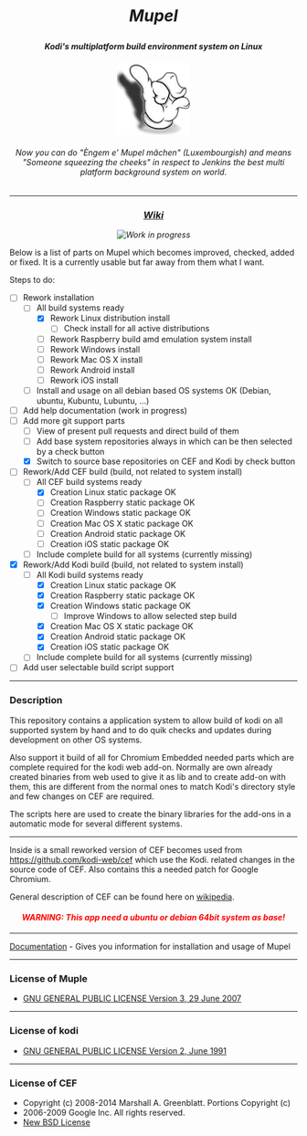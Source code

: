 # *<p align="center">Mupel </p>*
#### *<p align="center">Kodi's multiplatform build environment system on Linux</p>*
*<p align="center">![alt tag](https://raw.githubusercontent.com/EsMaSol/mupel/master/icons/icon-mupel-128x128.png)</p>*

###### *<p align="center">Now you can do "<i>Èngem e' Mupel mâchen</i>" (Luxembourgish) and means "Someone squeezing the cheeks" in respect to Jenkins the best multi platform background system on world.</p>*

-------------
### *<p align="center">[Wiki](https://github.com/EsMaSol/mupel/wiki)</p>*
*<p align="center">![Work in progress](http://img.shields.io/badge/work_in-progress-lightgray.svg)</p>*

Below is a list of parts on Mupel which becomes improved, checked, added or fixed. It is a currently usable but far away from them what I want.

Steps to do:
- [ ] Rework installation
  - [ ] All build systems ready
    - [x] Rework Linux distribution install
      - [ ] Check install for all active distributions
    - [ ] Rework Raspberry build amd emulation system install
    - [ ] Rework Windows install
    - [ ] Rework Mac OS X install
    - [ ] Rework Android install
    - [ ] Rework iOS install
  - [ ] Install and usage on all debian based OS systems OK (Debian, ubuntu, Kubuntu, Lubuntu, ...)
- [ ] Add help documentation (work in progress)
- [ ] Add more git support parts
    - [ ] View of present pull requests and direct build of them
    - [ ] Add base system repositories always in which can be then selected by a check button
    - [x] Switch to source base repositories on CEF and Kodi by check button
- [ ] Rework/Add CEF build (build, not related to system install)
  - [ ] All CEF build systems ready
    - [x] Creation Linux static package OK
    - [ ] Creation Raspberry static package OK
    - [ ] Creation Windows static package OK
    - [ ] Creation Mac OS X static package OK
    - [ ] Creation Android static package OK
    - [ ] Creation iOS static package OK
  - [ ] Include complete build for all systems (currently missing)
- [x] Rework/Add Kodi build (build, not related to system install)
  - [ ] All Kodi build systems ready
    - [x] Creation Linux static package OK
    - [x] Creation Raspberry static package OK
    - [x] Creation Windows static package OK
      - [ ] Improve Windows to allow selected step build
    - [x] Creation Mac OS X static package OK
    - [x] Creation Android static package OK
    - [x] Creation iOS static package OK
  - [ ] Include complete build for all systems (currently missing)
- [ ] Add user selectable build script support

-------------
### Description
This repository contains a application system to allow build of kodi on all supported system by hand and to do quik
checks and updates during development on other OS systems.

Also support it build of all for Chromium Embedded needed parts which are complete required for the kodi web add-on. Normally are own already created binaries from web used to give it as lib and to create add-on with them, this are different from the normal ones to match Kodi's directory style and few changes on CEF are required.

The scripts here are used to create the binary libraries for the add-ons in a automatic mode for several different
systems.

-------------
Inside is a small reworked version of CEF becomes used from https://github.com/kodi-web/cef which use the Kodi.
related changes in the source code of CEF. Also contains this a needed patch for Google Chromium.

General description of CEF can be found here on [wikipedia](http://en.wikipedia.org/wiki/Chromium_Embedded_Framework).

#### *<p align="center" style="color:red">WARNING: This app need a ubuntu or debian 64bit system as base!<p>*

-------------
[Documentation](https://github.com/EsMaSol/mupel/wiki) - Gives you information for installation and usage of Mupel

-------------
### License of Muple
- [GNU GENERAL PUBLIC LICENSE Version 3, 29 June 2007](LICENSE)

-------------
### License of kodi
- [GNU GENERAL PUBLIC LICENSE Version 2, June 1991](https://github.com/xbmc/xbmc/raw/master/LICENSE.GPL)

-------------
### License of CEF
- Copyright (c) 2008-2014 Marshall A. Greenblatt. Portions Copyright (c)
- 2006-2009 Google Inc. All rights reserved.
- [New BSD License](https://bitbucket.org/chromiumembedded/cef/raw/master/LICENSE.txt)
